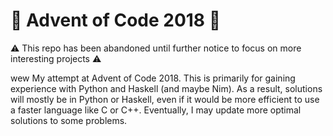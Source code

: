 # :christmas_tree: Advent of Code 2018 :christmas_tree:
:warning: This repo has been abandoned until further notice to focus on more interesting projects :warning:

wew
My attempt at Advent of Code 2018.
This is primarily for gaining experience with Python and Haskell (and maybe Nim).
As a result, solutions will mostly be in Python or Haskell, even if it would be more efficient to use a faster language like C or C++.
Eventually, I may update more optimal solutions to some problems.
